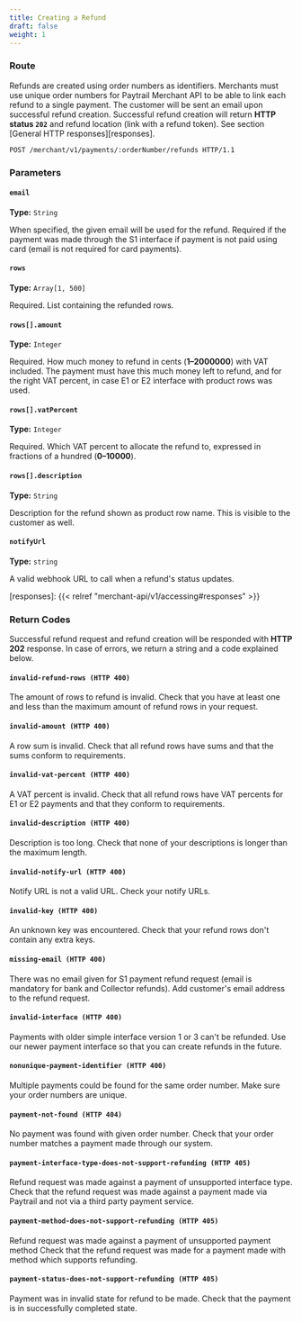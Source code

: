 ```yaml
---
title: Creating a Refund
draft: false
weight: 1
---
```


### Route

Refunds are created using order numbers as identifiers. Merchants must use unique order numbers for Paytrail Merchant API to be able to link each refund to a single payment. The customer will be sent an email upon successful refund creation. Successful refund creation will return **HTTP status `202`** and refund location (link with a refund token). See section [General HTTP responses][responses].

```http
POST /merchant/v1/payments/:orderNumber/refunds HTTP/1.1
```

### Parameters

#### `email`
**Type:** `String`

When specified, the given email will be used for the refund. Required if the payment was made through the S1 interface if payment is not paid using card (email is not required for card payments).

#### `rows`
**Type:** `Array[1, 500]`

Required. List containing the refunded rows.

#### `rows[].amount`
**Type:** `Integer`

Required. How much money to refund in cents (**1–2000000**) with VAT included. The payment must have this much money left to refund, and for the right VAT percent, in case E1 or E2 interface with product rows was used.

#### `rows[].vatPercent`
**Type:** `Integer`

Required. Which VAT percent to allocate the refund to, expressed in fractions of a hundred (**0–10000**).

#### `rows[].description`
**Type:** `String`

Description for the refund shown as product row name. This is visible to the customer as well.

#### `notifyUrl`
**Type:** `string`

A valid webhook URL to call when a refund's status updates.

[responses]: {{< relref "merchant-api/v1/accessing#responses" >}}

### Return Codes

Successful refund request and refund creation will be responded with **HTTP 202** response. In case of errors, we return a string and a code explained below.

#### `invalid-refund-rows (HTTP 400)`
The amount of rows to refund is invalid. Check that you have at least one and less than the maximum amount of refund rows in your request.

#### `invalid-amount (HTTP 400)`
A row sum is invalid. Check that all refund rows have sums and that the sums conform to requirements.

#### `invalid-vat-percent (HTTP 400)`
A VAT percent is invalid. Check that all refund rows have VAT percents for E1 or E2 payments and that they conform to requirements.

#### `invalid-description (HTTP 400)`
Description is too long. Check that none of your descriptions is longer than the maximum length.

#### `invalid-notify-url (HTTP 400)`
Notify URL is not a valid URL. Check your notify URLs.

#### `invalid-key (HTTP 400)`
An unknown key was encountered. Check that your refund rows don't contain any extra keys.

#### `missing-email (HTTP 400)`
There was no email given for S1 payment refund request (email is mandatory for bank and Collector refunds). Add customer's email address to the refund request.

#### `invalid-interface (HTTP 400)`
Payments with older simple interface version 1 or 3 can't be refunded. Use our newer payment interface so that you can create refunds in the future.

#### `nonunique-payment-identifier (HTTP 400)`
Multiple payments could be found for the same order number. Make sure your order numbers are unique.

#### `payment-not-found (HTTP 404)`
No payment was found with given order number. Check that your order number matches a payment made through our system.

#### `payment-interface-type-does-not-support-refunding (HTTP 405)`
Refund request was made against a payment of unsupported interface type. Check that the refund request was made against a payment made via Paytrail and not via a third party payment service.

#### `payment-method-does-not-support-refunding (HTTP 405)`
Refund request was made against a payment of unsupported payment method Check that the refund request was made for a payment made with method which supports refunding.

#### `payment-status-does-not-support-refunding (HTTP 405)`
Payment was in invalid state for refund to be made. Check that the payment is in successfully completed state.
